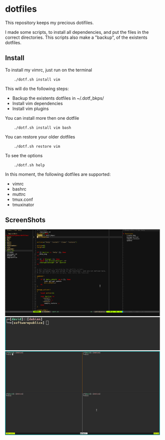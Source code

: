# dotfiles
This repository keeps my precious dotifiles.

I made some scripts, to install all dependencies, and put the files
in the correct directories. This scripts also make a "backup", of the 
existents dotfiles.

## Install

To install my vimrc, just run on the terminal
        
        ./dotf.sh install vim

This will do the following steps:

- Backup the existents dotfiles in ~/.dotf_bkps/
- Install vim dependencies
- Install vim plugins


You can install more then one dotfile

        ./dotf.sh install vim bash

You can restore your older dotfiles

        ./dotf.sh restore vim

To see the options

        ./dotf.sh help

In this moment, the following dotfiles are supported:

- vimrc
- bashrc
- muttrc
- tmux.conf
- tmuxinator

## ScreenShots

![Vim](screenshots/vim.png "Vim")
![Bash](screenshots/bash.png "Bash")
![Tmux](screenshots/tmux.png "Tmux")

